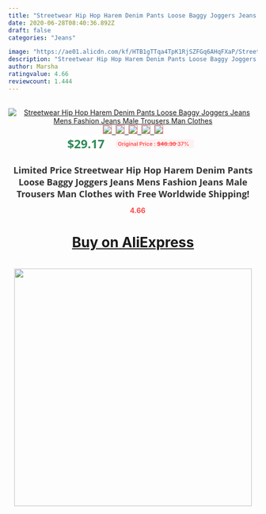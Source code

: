 ```yaml
---
title: "Streetwear Hip Hop Harem Denim Pants Loose Baggy Joggers Jeans Mens Fashion Jeans Male Trousers Man Clothes"
date: 2020-06-28T08:40:36.892Z
draft: false
categories: "Jeans"

image: "https://ae01.alicdn.com/kf/HTB1gTTqa4TpK1RjSZFGq6AHqFXaP/Streetwear-Hip-Hop-Harem-Denim-Pants-Loose-Baggy-Joggers-Jeans-Mens-Fashion-Jeans-Male-Trousers-Man.jpg"
description: "Streetwear Hip Hop Harem Denim Pants Loose Baggy Joggers Jeans Mens Fashion Jeans Male Trousers Man Clothes"
author: Marsha
ratingvalue: 4.66
reviewcount: 1.444
---
```

<br>
<div style="text-align: center;">
<a href="https://s.click.aliexpress.com/e/_AOdGCl" target="_blank" rel="nofollow noopener noreferrer"><img alt="Streetwear Hip Hop Harem Denim Pants Loose Baggy Joggers Jeans Mens Fashion Jeans Male Trousers Man Clothes" class="magnifier-image" src="https://ae01.alicdn.com/kf/HTB1gTTqa4TpK1RjSZFGq6AHqFXaP/Streetwear-Hip-Hop-Harem-Denim-Pants-Loose-Baggy-Joggers-Jeans-Mens-Fashion-Jeans-Male-Trousers-Man.jpg_640x640.jpg">
<br>
<img style="border:1px solid salmon" src="https://ae01.alicdn.com/kf/HTB1gTTqa4TpK1RjSZFGq6AHqFXaP/Streetwear-Hip-Hop-Harem-Denim-Pants-Loose-Baggy-Joggers-Jeans-Mens-Fashion-Jeans-Male-Trousers-Man.jpg_120x120.jpg">&nbsp;&nbsp;<img style="border:1px solid salmon" src="https://ae01.alicdn.com/kf/HTB1Ek07Xc_vK1Rjy0Foq6xIxVXaS/Streetwear-Hip-Hop-Harem-Denim-Pants-Loose-Baggy-Joggers-Jeans-Mens-Fashion-Jeans-Male-Trousers-Man.jpg_120x120.jpg">&nbsp;&nbsp;<img style="border:1px solid salmon" src="https://ae01.alicdn.com/kf/HTB1Z387Xe6sK1RjSsrbq6xbDXXav/Streetwear-Hip-Hop-Harem-Denim-Pants-Loose-Baggy-Joggers-Jeans-Mens-Fashion-Jeans-Male-Trousers-Man.jpg_120x120.jpg">&nbsp;&nbsp;<img style="border:1px solid salmon" src="https://ae01.alicdn.com/kf/HTB1FUV7XffsK1RjSszgq6yXzpXaH/Streetwear-Hip-Hop-Harem-Denim-Pants-Loose-Baggy-Joggers-Jeans-Mens-Fashion-Jeans-Male-Trousers-Man.jpg_120x120.jpg">&nbsp;&nbsp;<img style="border:1px solid salmon" src="https://ae01.alicdn.com/kf/HTB1aRx7XiYrK1Rjy0Fdq6ACvVXaP/Streetwear-Hip-Hop-Harem-Denim-Pants-Loose-Baggy-Joggers-Jeans-Mens-Fashion-Jeans-Male-Trousers-Man.jpg_120x120.jpg"></a></div><br0>
<div style="text-align: center;"><span style="background-color: white; border: 0px; box-sizing: border-box; color: seagreen; display: inline-block; font-family: &quot;open sans&quot; , &quot;arial&quot; , &quot;helvetica&quot; , sans-serif , &quot;heiti&quot;; font-size: 24px; font-stretch: inherit; font-weight: 700; line-height: inherit; margin: 0px 10px 0px 0px; padding: 0px; vertical-align: middle;">$29.17 </span>
<span style="background: rgb(255 , 241 , 241); border-radius: 3px; border: 0px; box-sizing: border-box; color: #ff4747; display: inline-block; font-family: inherit; font-size: 12px; font-stretch: inherit; font-style: inherit; font-variant: inherit; font-weight: 600; line-height: inherit; margin: 0px; padding: 2px 5px; transform: scale(0.9); vertical-align: middle;">Original Price : <b style="text-decoration: line-through;">$46.30 </b> 37%&nbsp;&nbsp;</span></div>
<h1 style="color: #333333; display: inline-block; font-family: &quot;open sans&quot; , &quot;arial&quot; , &quot;helvetica&quot; , sans-serif , &quot;heiti&quot;; font-size: 18px; font-stretch: inherit; font-weight: 700; text-align: center;">Limited Price Streetwear Hip Hop Harem Denim Pants Loose Baggy Joggers Jeans Mens Fashion Jeans Male Trousers Man Clothes with Free Worldwide Shipping!</h1>
<div style="color: #ff4747; text-align: center;">
<img src="https://4.bp.blogspot.com/-M0ZcTcb-5uY/XleCXlxnR4I/AAAAAAAAAEc/OrjgMkXV1oMQFaCRZj5HQwOCBcu3w1FegCPcBGAYYCw/s1600/star.png" style="height: 15px;">&nbsp;<b>4.66</b></div>
<div class="button_cont" align="center"><a class="buynow_a" href="https://s.click.aliexpress.com/e/_AOdGCl" target="_blank" rel="nofollow noopener noreferrer"><H1>Buy on AliExpress</H1></a></div><br>
<div class="separator" style="clear: both; text-align: center;">
<img src="https://lh3.googleusercontent.com/-pTy5HemUv9M/XlePHvY0dAI/AAAAAAAAAE4/0nX5iRUoIWY8eMW9Dpxeirr157OZliDIgCLcBGAsYHQ/s1600/badge.gif" width="480">
</div>
